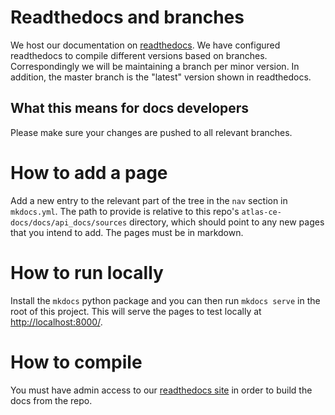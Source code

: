 # Readthedocs and branches

We host our documentation on [readthedocs](https://dessa-atlas-community-docs.readthedocs-hosted.com/en/latest/). We have configured readthedocs to compile different versions based on branches. Correspondingly we will be maintaining a branch per minor version. In addition, the master branch is the "latest" version shown in readthedocs.

## What this means for docs developers ##

Please make sure your changes are pushed to all relevant branches.

# How to add a page #

Add a new entry to the relevant part of the tree in the `nav` section in `mkdocs.yml`. The path to provide is relative to this repo's `atlas-ce-docs/docs/api_docs/sources` directory, which should point to any new pages that you intend to add. The pages must be in markdown.

# How to run locally

Install the `mkdocs` python package and you can then run `mkdocs serve` in the root of this project. This will serve the pages to test locally at [http://localhost:8000/](http://localhost:8000/).

# How to compile #
You must have admin access to our [readthedocs site](https://readthedocs.com/projects/dessa-atlas-community-docs/) in order to build the docs from the repo.
